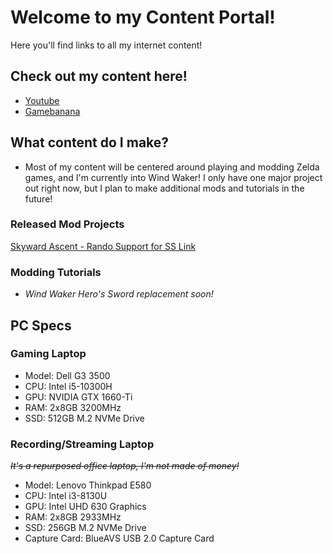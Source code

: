 # Welcome to my Content Portal!

Here you'll find links to all my internet content!

## Check out my content here!

- [Youtube](https://www.youtube.com/channel/UCgEBxYYn-jt4SFe8gCMe9PA)
- [Gamebanana](https://gamebanana.com/members/2153209)

## What content do I make?

- Most of my content will be centered around playing and modding Zelda games, and I'm currently into Wind Waker! I only have one major project out right now, but I plan to make additional mods and tutorials in the future!

### Released Mod Projects

[Skyward Ascent - Rando Support for SS Link](https://gamebanana.com/mods/390174)

### Modding Tutorials

- *Wind Waker Hero's Sword replacement soon!*

## PC Specs

### Gaming Laptop

- Model: Dell G3 3500
- CPU: Intel i5-10300H
- GPU: NVIDIA GTX 1660-Ti
- RAM: 2x8GB 3200MHz
- SSD: 512GB M.2 NVMe Drive

### Recording/Streaming Laptop

~~*It's a repurposed office laptop, I'm not made of money!*~~

- Model: Lenovo Thinkpad E580
- CPU: Intel i3-8130U
- GPU: Intel UHD 630 Graphics
- RAM: 2x8GB 2933MHz
- SSD: 256GB M.2 NVMe Drive
- Capture Card: BlueAVS USB 2.0 Capture Card
